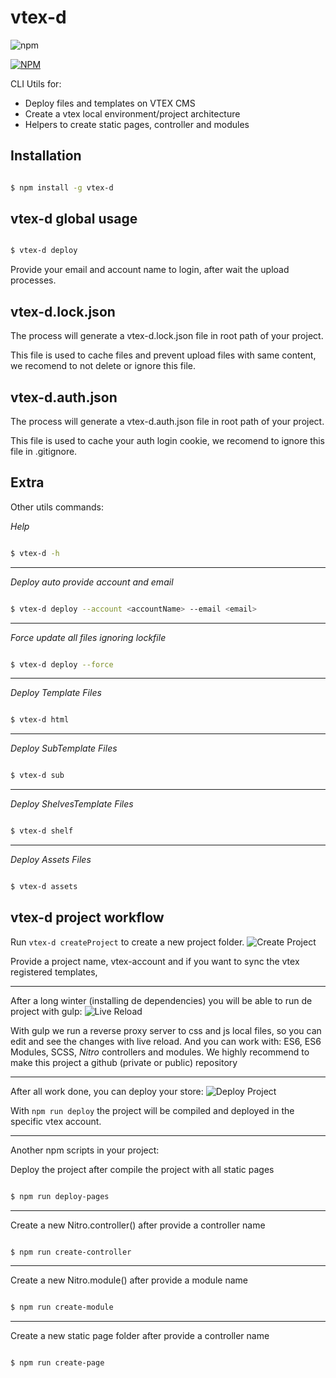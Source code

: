 # vtex-d

![npm](https://img.shields.io/npm/dt/vtex-d.svg)

[![NPM](https://nodei.co/npm/vtex-d.png)](https://nodei.co/npm/vtex-d/)

CLI Utils for:

 - Deploy files and templates on VTEX CMS
 - Create a vtex local environment/project architecture
 - Helpers to create static pages, controller and modules



## Installation

```bash

$ npm install -g vtex-d

```

## vtex-d global usage



```bash

$ vtex-d deploy

```



Provide your email and account name to login, after wait the upload processes.



## vtex-d.lock.json

The process will generate a vtex-d.lock.json file in root path of your project.

This file is used to cache files and prevent upload files with same content, we recomend to not delete or ignore this file.

## vtex-d.auth.json

The process will generate a vtex-d.auth.json file in root path of your project.

This file is used to cache your auth login cookie, we recomend to ignore this file in .gitignore.


## Extra

Other utils commands:



*Help*

```bash

$ vtex-d -h

```
___

*Deploy auto provide account and email*

```bash

$ vtex-d deploy --account <accountName> --email <email>

```
___
*Force update all files ignoring lockfile*

```bash

$ vtex-d deploy --force

```
___
*Deploy Template Files*

```bash

$ vtex-d html

```
___
*Deploy SubTemplate Files*

```bash

$ vtex-d sub

```
___
*Deploy ShelvesTemplate Files*

```bash

$ vtex-d shelf

```
___
*Deploy Assets Files*

```bash

$ vtex-d assets

```


## vtex-d project workflow

Run ``vtex-d createProject`` to create a new project folder.
![Create Project](https://github.com/gfpaiva/vtex-d/blob/master/templates/demo/createProject.gif?raw=true)

Provide a project name, vtex-account and if you want to sync the vtex registered templates,

___

After a long winter (installing de dependencies) you will be able to run de project with gulp:
![Live Reload](https://github.com/gfpaiva/vtex-d/blob/master/templates/demo/liveReload.gif?raw=true)

With gulp we run a reverse proxy server to css and js local files, so you can edit and see the changes with live reload.
And you can work with: ES6, ES6 Modules, SCSS, *Nitro* controllers and modules.
We highly recommend to make this project a github (private or public) repository

___

After all work done, you can deploy your store:
![Deploy Project](https://github.com/gfpaiva/vtex-d/blob/master/templates/demo/deploy.gif?raw=true)

With ``npm run deploy`` the project will be compiled and deployed in the specific vtex account.

___

Another npm scripts in your project:


Deploy the project after compile the project with all static pages
```bash

$ npm run deploy-pages

```
___

Create a new Nitro.controller() after provide a controller name
```bash

$ npm run create-controller

```
___

Create a new Nitro.module() after provide a module name
```bash

$ npm run create-module

```
___

Create a new static page folder after provide a controller name
```bash

$ npm run create-page

```